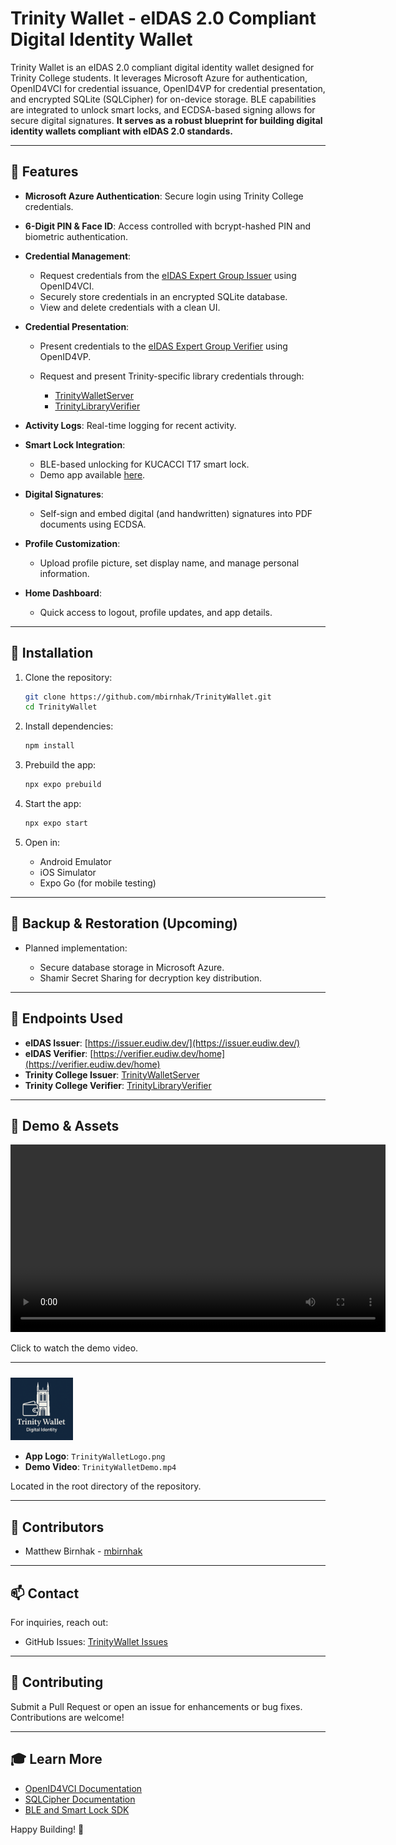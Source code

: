 # Trinity Wallet - eIDAS 2.0 Compliant Digital Identity Wallet

Trinity Wallet is an eIDAS 2.0 compliant digital identity wallet designed for Trinity College students. It leverages Microsoft Azure for authentication, OpenID4VCI for credential issuance, OpenID4VP for credential presentation, and encrypted SQLite (SQLCipher) for on-device storage. BLE capabilities are integrated to unlock smart locks, and ECDSA-based signing allows for secure digital signatures. **It serves as a robust blueprint for building digital identity wallets compliant with eIDAS 2.0 standards.**

---

## 🚀 **Features**

* **Microsoft Azure Authentication**: Secure login using Trinity College credentials.
* **6-Digit PIN & Face ID**: Access controlled with bcrypt-hashed PIN and biometric authentication.
* **Credential Management**:

  * Request credentials from the [eIDAS Expert Group Issuer](https://issuer.eudiw.dev/) using OpenID4VCI.
  * Securely store credentials in an encrypted SQLite database.
  * View and delete credentials with a clean UI.
* **Credential Presentation**:

  * Present credentials to the [eIDAS Expert Group Verifier](https://verifier.eudiw.dev/home) using OpenID4VP.
  * Request and present Trinity-specific library credentials through:

    * [TrinityWalletServer](https://github.com/mbirnhak/TrinityWalletServer)
    * [TrinityLibraryVerifier](https://github.com/mbirnhak/TrinityLibraryVerifier)
* **Activity Logs**: Real-time logging for recent activity.
* **Smart Lock Integration**:

  * BLE-based unlocking for KUCACCI T17 smart lock.
  * Demo app available [here](https://github.com/mbirnhak/DemoLock).
* **Digital Signatures**:

  * Self-sign and embed digital (and handwritten) signatures into PDF documents using ECDSA.
* **Profile Customization**:

  * Upload profile picture, set display name, and manage personal information.
* **Home Dashboard**:

  * Quick access to logout, profile updates, and app details.

---

## 🔧 **Installation**

1. Clone the repository:

   ```bash
   git clone https://github.com/mbirnhak/TrinityWallet.git
   cd TrinityWallet
   ```

2. Install dependencies:

   ```bash
   npm install
   ```

3. Prebuild the app:

   ```bash
   npx expo prebuild
   ```

4. Start the app:

   ```bash
   npx expo start
   ```

5. Open in:

   * Android Emulator
   * iOS Simulator
   * Expo Go (for mobile testing)

---

## 🔐 **Backup & Restoration (Upcoming)**

* Planned implementation:

  * Secure database storage in Microsoft Azure.
  * Shamir Secret Sharing for decryption key distribution.

---

## 📡 **Endpoints Used**

* **eIDAS Issuer**: [https://issuer.eudiw.dev/](https://issuer.eudiw.dev/)
* **eIDAS Verifier**: [https://verifier.eudiw.dev/home](https://verifier.eudiw.dev/home)
* **Trinity College Issuer**: [TrinityWalletServer](https://github.com/mbirnhak/TrinityWalletServer)
* **Trinity College Verifier**: [TrinityLibraryVerifier](https://github.com/mbirnhak/TrinityLibraryVerifier)

---

## 📱 **Demo & Assets**

<video width="600" controls>
  <source src="TrinityWalletDemo.mp4" type="video/mp4">
  Your browser does not support the video tag.
</video>

Click to watch the demo video.

---

<img src="TrinityWalletLogo.png" alt="Trinity Wallet Logo" width="100" style="margin-top: 10px;">

* **App Logo**: `TrinityWalletLogo.png`
* **Demo Video**: `TrinityWalletDemo.mp4`

Located in the root directory of the repository.

---

## 👥 **Contributors**

* Matthew Birnhak - [mbirnhak](https://github.com/mbirnhak)

---

## 📫 **Contact**

For inquiries, reach out:

* GitHub Issues: [TrinityWallet Issues](https://github.com/mbirnhak/TrinityWallet/issues)

---

## 🔄 **Contributing**

Submit a Pull Request or open an issue for enhancements or bug fixes. Contributions are welcome!

---

## 🎓 **Learn More**

* [OpenID4VCI Documentation](https://openid.net/connect/)
* [SQLCipher Documentation](https://www.zetetic.net/sqlcipher/)
* [BLE and Smart Lock SDK](https://github.com/mbirnhak/DemoLock)

Happy Building! 🚀